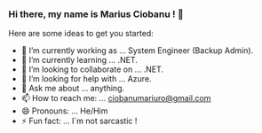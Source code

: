 ### Hi there, my name is Marius Ciobanu ! 👋



Here are some ideas to get you started:

- 🔭 I’m currently working as ... System Engineer (Backup Admin).
- 🌱 I’m currently learning ... .NET.
- 👯 I’m looking to collaborate on ... .NET.
- 🤔 I’m looking for help with ... Azure.
- 💬 Ask me about ... anything.
- 📫 How to reach me: ... ciobanumariuro@gmail.com
- 😄 Pronouns: ... He/Him
- ⚡ Fun fact: ... I`m not sarcastic !

